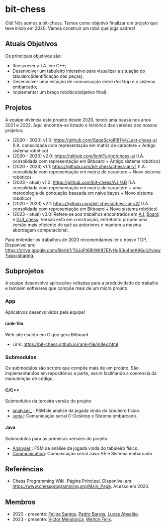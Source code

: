 # bit-chess

Olá! Nós somos a bit-chess. Temos como objetivo finalizar um projeto que teve inicio em 2020. Vamos construir um robô que joga xadrez!

## Atuais Objetivos
Os principais objetivos são:

- Reescrever a I.A. em C++;
- Desenvolver um tabuleiro interativo para visualizar a situação do tabuleiro(identificação das peças);
- Desenvolver uma estação de comunicação entre _desktop_ e o sistema embarcado;
- Implementar um braço robótico(objetivo final).

## Projetos
A equipe vivência este projeto desde 2020, tendo uma pausa nos anos 2021 e 2022. Aqui encontra-se listado o histórico das versões dos nossos projetos:

- (2020 - 2020) v1.0: https://github.com/SageScroll18144/Last-chess-ai (I.A. consolidada com representação em matriz de caractere + Antigo sistema robótico)
- (2020 - 2020) v2.0: https://github.com/lightTuring/chess-ai (I.A. consolidada com representação em Bitboard + Antigo sistema robótico)
- (2020 - 2023) v1.1: https://github.com/bit-chess/chess-ai-v1 (I.A. consolidada com representação em matriz de caractere + Novo sistema robótico)
- (2023 - atual) v1.2: https://github.com/bit-chess/A.I.N.B (I.A. consolidada com representação em matriz de caractere + uma metodologia de pontuação baseada em naive bayes + Novo sistema robótico)
- (2020 - 2023) v2.1: https://github.com/bit-chess/chess-ai-v2/ (I.A. consolidada com representação em Bitboard + Novo sistema robótico)
- (2023 - atual) v3.0: Refere-se aos trabalhos encontrados em [A.I](https://github.com/bit-chess/A.I.), [Board](https://github.com/bit-chess/Board) e [GUI_chess](https://github.com/bit-chess/GUI_chess). Versão está em construição, entretanto propõe uma versão mais eficiente do quê as anteriores e mantem a mesma abordagem computacional.

Para entender os trabalhos de 2020 recomendamos ler o nosso TDP, Disponivel em: https://drive.google.com/file/d/1rTdJqFt6BltWr87E1yHgR3u4hoA96uiU/view?usp=sharing.

## Subprojetos
A equipe desenvolve aplicações voltadas para a produtividade do trabalho e também softwares que compõe mais de um micro projeto.

### App
Aplicativos desenvolvidos pela equipe!

#### rank-file
Web site escrito em C que gera Bitboard

-  Link: https://bit-chess.github.io/rank-file/index.html

### Submodulos
Os submodulos são scripts que compõe mais de um projeto. São implementandos em repositórios a parte, assim facilitando a coerencia da manutenção de código.

#### C/C++
Submodulos da terceira versão do projeto

- [analyser_](https://github.com/bit-chess/analyzer_) : FSM de análise da jogada vinda do tabuleiro fisico.
- [serial](https://github.com/bit-chess/serial): Comunicação serial C-Desktop e Sistema embarcado.

#### Java
Submodulos para as primeiras versões do projeto

- [Analyser](https://github.com/bit-chess/Analyzer) : FSM de análise da jogada vinda do tabuleiro fisico.
- [Communication](https://github.com/bit-chess/Communication): Comunicação serial Java-SE e Sistema embarcado.

## Referências

- Chess Programming Wiki. Página Principal. Disponível em: https://www.chessprogramming.org/Main_Page. Acesso em 2020.

## Membros

- 2020 - presente: [Felipe Santos](https://github.com/SageScroll18144), [Pedro Barros](https://github.com/lightTuring), [Lucas Absalão](https://github.com/LightAsh04).
- 2023 - presente: [Victor Mendonça](https://github.com/Mend25/), [Welton Felix](https://github.com/weltonfelix).
